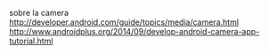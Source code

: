 sobre la camera 
http://developer.android.com/guide/topics/media/camera.html
http://www.androidplus.org/2014/09/develop-android-camera-app-tutorial.html